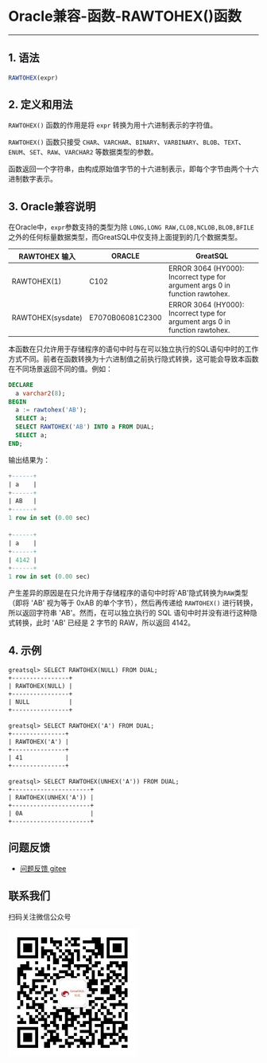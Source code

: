 # Oracle兼容-函数-RAWTOHEX()函数
---


## 1. 语法

```sql
RAWTOHEX(expr)
```

## 2. 定义和用法
`RAWTOHEX()` 函数的作用是将 `expr` 转换为用十六进制表示的字符值。

`RAWTOHEX()` 函数只接受 `CHAR`、`VARCHAR`、`BINARY`、`VARBINARY`、`BLOB`、`TEXT`、`ENUM`、`SET`、`RAW`、`VARCHAR2` 等数据类型的参数。

函数返回一个字符串，由构成原始值字节的十六进制表示，即每个字节由两个十六进制数字表示。

## 3. Oracle兼容说明

在Oracle中，`expr`参数支持的类型为除 `LONG,LONG RAW,CLOB,NCLOB,BLOB,BFILE` 之外的任何标量数据类型，而GreatSQL中仅支持上面提到的几个数据类型。

| RAWTOHEX 输入     | ORACLE           | GreatSQL                                                                     |
| ----------------- | ---------------- | ---------------------------------------------------------------------------- |
| RAWTOHEX(1)       | C102             | ERROR 3064 (HY000): Incorrect type for argument args 0 in function rawtohex. |
| RAWTOHEX(sysdate) | E7070B06081C2300 | ERROR 3064 (HY000): Incorrect type for argument args 0 in function rawtohex. |


本函数在只允许用于存储程序的语句中时与在可以独立执行的SQL语句中时的工作方式不同。前者在函数转换为十六进制值之前执行隐式转换，这可能会导致本函数在不同场景返回不同的值。例如：
```sql
DECLARE
  a varchar2(8);
BEGIN
  a := rawtohex('AB');
  SELECT a;
  SELECT RAWTOHEX('AB') INTO a FROM DUAL;
  SELECT a;
END;
```
输出结果为：
```sql
+------+
| a    |
+------+
| AB   |
+------+
1 row in set (0.00 sec)

+------+
| a    |
+------+
| 4142 |
+------+
1 row in set (0.00 sec)
```

产生差异的原因是在只允许用于存储程序的语句中时将'AB'隐式转换为`RAW`类型（即将 'AB' 视为等于 0xAB 的单个字节），然后再传递给 `RAWTOHEX()` 进行转换，所以返回字符串 'AB'。然而，在可以独立执行的 SQL 语句中时并没有进行这种隐式转换，此时 'AB' 已经是 2 字节的 RAW，所以返回 4142。

## 4. 示例

```
greatsql> SELECT RAWTOHEX(NULL) FROM DUAL;
+----------------+
| RAWTOHEX(NULL) |
+----------------+
| NULL           |
+----------------+

greatsql> SELECT RAWTOHEX('A') FROM DUAL;
+---------------+
| RAWTOHEX('A') |
+---------------+
| 41            |
+---------------+

greatsql> SELECT RAWTOHEX(UNHEX('A')) FROM DUAL;
+----------------------+
| RAWTOHEX(UNHEX('A')) |
+----------------------+
| 0A                   |
+----------------------+
```



**问题反馈**
---
- [问题反馈 gitee](https://gitee.com/GreatSQL/GreatSQL-Manual/issues)


**联系我们**
---

扫码关注微信公众号

![greatsql-wx](../../greatsql-wx.jpg)

